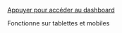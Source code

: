 <p><a title="Dashboard" href="https://kuangdun.github.io/Dashboard/">Appuyer pour accéder au dashboard</a></p>
<p>Fonctionne sur tablettes et mobiles</p>
